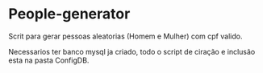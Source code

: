 # People-generator

Scrit para gerar pessoas aleatorias (Homem e Mulher) com cpf valido.

Necessarios ter banco mysql ja criado, todo o script de ciração e inclusão esta na pasta ConfigDB.
